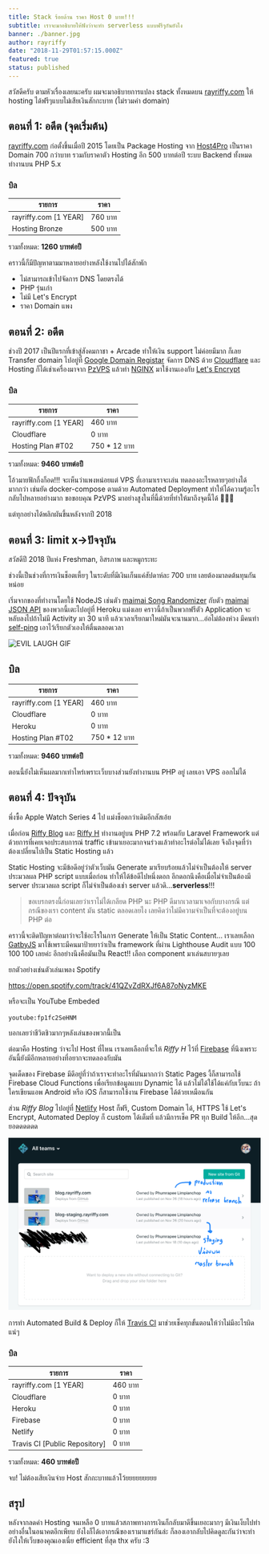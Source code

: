 ```yaml
---
title: Stack ร้อยล้าน ราคา Host 0 บาท!!!
subtitle: เราจะมาอธิบายให้ฟังว่าจะทำ serverless แบบฟรีๆกันยังไง
banner: ./banner.jpg
author: rayriffy
date: "2018-11-29T01:57:15.000Z"
featured: true
status: published
---
```


สวัสดีครับ ตามหัวเรื่องเลยนะครับ ผมจะมาอธิบายการแปลง stack ทั้งหมดบน [rayriffy.com](https://rayriffy.com) ให้ hosting ได้ฟรีๆแบบไม่เสียเงินสักกะบาท (ไม่รวมค่า domain)

## ตอนที่ 1: อดีต (จุดเริ่มต้น)

[rayriffy.com](https://rayriffy.com) ก่อตั้งขึ้นเมื่อปี 2015 โดยเป็น Package Hosting จาก [Host4Pro](https://host4.pro) เป็นราคา Domain 700 กว่าบาท รวมกับราคาตัว Hosting อีก 500 บาทต่อปี ระบบ Backend ทั้งหมดทำงานบน PHP 5.x

### บิล

| รายการ | ราคา |
|-|-|
| rayriffy.com [1 YEAR] | 760 บาท |
| Hosting Bronze | 500 บาท |

รวมทั้งหมด: **1260 บาทต่อปี**

คราวนี้ก็มีปัญหาตามมาหลายอย่างหลังใช้งานไปได้สักพัก

- ไม่สามารถเข้าไปจัดการ DNS โดยตรงได้
- PHP รุ่นเก่า
- ไม่มี Let's Encrypt
- ราคา Domain แพง

## ตอนที่ 2: อดีต

ช่วงปี 2017 เป็นปีแรกที่เข้าสู่สังคมกาชา + Arcade ทำให้เงิน support ไม่ค่อยมีมาก ก็เลย Transfer domain ไปอยู่ที่ [Google Domain Registar](https://domains.google) จัดการ DNS ด้วย [Cloudflare](https://www.cloudflare.com) และ Hosting ก็ได้เช่าเครื่องมาจาก [PzVPS](https://pzvps.com) แล้วทำ [NGINX](https://blog.rayriffy.com/blog/2) มาใช้งานเองกับ [Let's Encrypt](https://blog.rayriffy.com/blog/1)

### บิล

| รายการ | ราคา |
|-|-|
| rayriffy.com [1 YEAR] | 460 บาท |
| Cloudflare | 0 บาท |
| Hosting Plan #T02 | 750 * 12 บาท |

รวมทั้งหมด: **9460 บาทต่อปี**

โอ้วมายฟักกิ้งก็อด!!! จะเห็นว่าแพงหน่อยแต่ VPS ที่เอามาเราจะเล่น ทดลองอะไรหลายๆอย่างได้มากกว่า เช่นยัด docker-compose ตามด้วย Automated Deployment ทำให้ได้ความรู้อะไรกลับไปหลายอย่างมาก ขอขอบคุณ PzVPS มาอย่างสูงในที่นี้ด้วยที่ทำให้มาถึงจุดนี้ได้ 🙏🙏🙏

แต่ทุกอย่างได้พลิกผันขึ้นหลังจากปี 2018

## ตอนที่ 3: limit x->ปัจจุบัน

สวัสดีปี 2018 ปีแห่ง Freshman, อิสรภาพ และหมูกระทะ

ช่วงนี้เป็นช่วงที่การเงินช็อตเหี้ยๆ ในระดับที่มีเงินเก็นแค่สัปดาห์ละ 700 บาท เลยต้องมาลดต้นทุนกันหน่อย

เริ่มจากของที่ทำงานโดยใช้ NodeJS เช่นตัว [maimai Song Randomizer](https://github.com/rayriffy/maimai-song-randomizer) กับตัว [maimai JSON API](https://github.com/rayriffy/maimai-json-api) ของพวกนี้เตะไปอยู่ที่ Heroku แม่งเลย คราวนี้ถ้าเป็นพวกฟรีตัว Application จะหลับลงไปถ้าไม่มี Activity มา 30 นาที แล้วเวลาเรียกมาใหม่มันจะนานมาก...อ่อไม่ต้องห่วง มีคนทำ [self-ping](https://github.com/Neamar/heroku-self-ping) เอาไว้เรียกตัวเองให้ตื่นตลอดเวลา

![EVIL LAUGH GIF](https://media.giphy.com/media/xUPGcdeU3wvdNPa1Py/giphy.gif)

## บิล

| รายการ | ราคา |
|-|-|
| rayriffy.com [1 YEAR] | 460 บาท |
| Cloudflare | 0 บาท |
| Heroku | 0 บาท |
| Hosting Plan #T02 | 750 * 12 บาท |

รวมทั้งหมด: **9460 บาทต่อปี**

ตอนนี้ยังไม่เห็นผลมากเท่าไหร่เพราะเว็บบางส่วนยังทำงานบน PHP อยู่ เลยเอา VPS ออกไม่ได้

## ตอนที่ 4: ปัจจุบัน

พึ่งซื้อ Apple Watch Series 4 ไป แม่งช็อตกว่าเดิมอีกสัสเอ้ย

เมื่อก่อน [Riffy Blog](https://github.com/rayriffy/rayriffy-blog) และ [Riffy H](https://github.com/rayriffy/rayriffy-h) ทำงานอยู่บน PHP 7.2 พร้อมกับ Laravel Framework แต่ด้วยการที่เคยเจอประสบการณ์ traffic เข้ามาเยอะมากจนร่วงแล้วทำอะไรต่อไม่ได้เลย จึงถึงจุดที่ว่าต้องเปลี่ยนไปเป็น Static Hosting แล้ว

Static Hosting จะมีข้อดีอยู่ว่าตัวเว็บมัน Generate มาเรียบร้อยแล้วไม่จำเป็นต้องให้ server ประมวลผล PHP script แบบเมื่อก่อน ทำให้ได้ข้อดีไปหนึ่งดอก อีกดอกนึงคือเมื่อไม่จำเป็นต้องมี server ประมวลผล script ก็ไม่จำเป็นต้องเช่า server แล้วดิ...**serverless**!!!

> ขอเบรกตรงนี้ก่อนเลยว่าเราไม่ได้เกลียด PHP นะ PHP ดีมากเวลามาเจอกับบางกรณี แต่กรณีของเรา content มัน static ตลอดเลยไง เลยคิดว่าไม่มีความจำเป็นที่จะต้องอยู่บน PHP ต่อ

คราวนี้จะติดปัญหาต่อมาว่าจะใช้อะไรในการ Generate ให้เป็น Static Content... เราเลยเลือก [GatbyJS](https://www.gatsbyjs.org) มาใช้เพราะมีคนมาป้ายยาว่าเป็น framework ที่ผ่าน Lighthouse Audit แบบ 100 100 100 เลยค่ะ อีกอย่างนึงคือมันเป็น React!! เลือก component มาเล่นสบายๆเลย

ยกตัวอย่างเช่นตัวเล่นเพลง Spotify

https://open.spotify.com/track/41QZvZdRXJf6A87oNyzMKE

หรือจะเป็น YouTube Embeded

`youtube:fp1fc2SeHNM`

บอกเลยว่าชีวิตชิวมากๆหลังเล่นของพวกนี้เป็น

ต่อมาคือ Hosting ว่าจะไป Host ที่ไหน เราเลยเลือกที่จะให้ *Riffy H* ไว้ที่ [Firebase](https://firebase.google.com) ที่นึงเพราะอันนี้ยังมีอีกหลายอย่างที่อยากจะทดลองกับมัน

จุดเด็ดของ Firebase มีดีอยู่ที่ว่าถ้าเราจะทำอะไรที่มันมากกว่า Static Pages งี้ก็สามารถใช้ Firebase Cloud Functions เพื่อเรียกข้อมูลแบบ Dynamic ได้ แล้วไม่ได้ใช้ได้แค่กับเว็บนะ ถ้าใครเขียนแอพ Android หรือ iOS ก็สามารถใช้งาน Firebase ได้ด้วยเหมือนกัน

ส่วน *Riffy Blog* ไปอยู่ที่ [Netlify](https://netlify.com) Host ก็ฟรี, Custom Domain ได้, HTTPS ใช้ Let's Encrypt, Automated Deploy ก็ custom ได้เต็มที่ แล้วมีการเช็ค PR ทุก Build ให้อีก...สุดยอดดดดดด

![Netlify](./IMG_0591.jpg)

การทำ Automated Build & Deploy ก็ให้ [Travis CI](https://travis-ci.org) มาช่วยเช็คทุกขั้นตอนให้ว่าไม่มีอะไรผิดแน่ๆ

### บิล

| รายการ | ราคา |
|-|-|
| rayriffy.com [1 YEAR] | 460 บาท |
| Cloudflare | 0 บาท |
| Heroku | 0 บาท |
| Firebase | 0 บาท |
| Netlify | 0 บาท |
| Travis CI [Public Repository] | 0 บาท |

รวมทั้งหมด: **460 บาทต่อปี**

จบ! ไม่ต้องเสียเงินจ่าย Host สักกะบาทแล้วโว้ยยยยยยยยย

## สรุป

หลังจากลดค่า Hosting จนเหลือ 0 บาทแล้วสภาพทางการเงินก็กลับมาดีขึ้นเยอะมากๆ มีเงินเง็บไปทำอย่างอื่นในอนาคตอีกเพียบ ยังไงก็ได้เอากรณีของเรามาแชร์กันล่ะ ก็ลองเอากลับไปคิดดูละกันว่าจะทำยังไงให้เว็บของคุณเองเนี่ย efficient ที่สุด thx ครับ :3